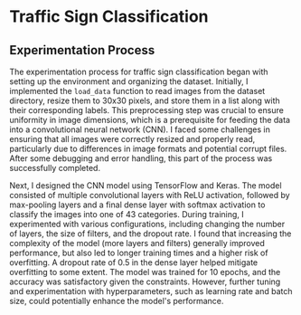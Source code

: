 # Traffic Sign Classification

## Experimentation Process

The experimentation process for traffic sign classification began with setting up the environment and organizing the dataset. Initially, I implemented the `load_data` function to read images from the dataset directory, resize them to 30x30 pixels, and store them in a list along with their corresponding labels. This preprocessing step was crucial to ensure uniformity in image dimensions, which is a prerequisite for feeding the data into a convolutional neural network (CNN). I faced some challenges in ensuring that all images were correctly resized and properly read, particularly due to differences in image formats and potential corrupt files. After some debugging and error handling, this part of the process was successfully completed.

Next, I designed the CNN model using TensorFlow and Keras. The model consisted of multiple convolutional layers with ReLU activation, followed by max-pooling layers and a final dense layer with softmax activation to classify the images into one of 43 categories. During training, I experimented with various configurations, including changing the number of layers, the size of filters, and the dropout rate. I found that increasing the complexity of the model (more layers and filters) generally improved performance, but also led to longer training times and a higher risk of overfitting. A dropout rate of 0.5 in the dense layer helped mitigate overfitting to some extent. The model was trained for 10 epochs, and the accuracy was satisfactory given the constraints. However, further tuning and experimentation with hyperparameters, such as learning rate and batch size, could potentially enhance the model's performance.
